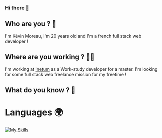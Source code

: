 ### Hi there 👋

## Who are you ? 🤨

I'm Kévin Moreau, I'm 20 years old and I'm a french full stack web developer !

## Where are you working ? 👨‍⚕️

I'm working at [Inetum](www.inetum.com) as a Work-study developer for a master.
I'm looking for some full stack web freelance mission for my freetime !

## What do you know ? 🔎

# Languages :earth_africa:
[![My Skills](https://skillicons.dev/icons?i=html,css,js,ts,cs,python&perline=6&theme=dark)](https://skillicons.dev)
<!--
**Kevin-Moreau65/Kevin-Moreau65** is a ✨ _special_ ✨ repository because its `README.md` (this file) appears on your GitHub profile.

Here are some ideas to get you started:

- 🔭 I’m currently working on ...
- 🌱 I’m currently learning ...
- 👯 I’m looking to collaborate on ...
- 🤔 I’m looking for help with ...
- 💬 Ask me about ...
- 📫 How to reach me: ...
- 😄 Pronouns: ...
- ⚡ Fun fact: ...
-->
